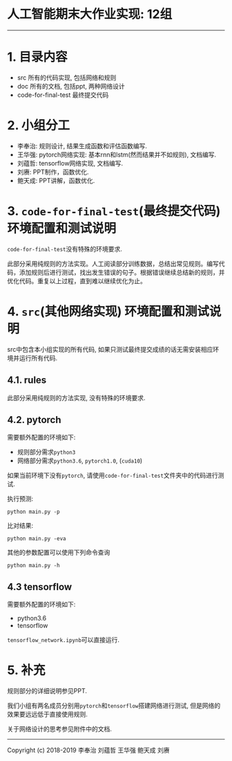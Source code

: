 人工智能期末大作业实现: 12组
=====================

-----

# 1. 目录内容

* src 所有的代码实现, 包括网络和规则
* doc 所有的文档, 包括ppt, 两种网络设计
* code-for-final-test 最终提交代码

# 2. 小组分工

- 李奉治: 规则设计, 结果生成函数和评估函数编写.
- 王华强: pytorch网络实现: 基本rnn和lstm(然而结果并不如规则), 文档编写.
- 刘蕴哲: tensorflow网络实现, 文档编写. 
- 刘赓: PPT制作，函数优化.
- 鲍天成: PPT讲解，函数优化.

# 3. `code-for-final-test`(最终提交代码) 环境配置和测试说明

`code-for-final-test`没有特殊的环境要求.

此部分采用纯规则的方法实现。人工阅读部分训练数据，总结出常见规则。编写代码，添加规则后进行测试，找出发生错误的句子。根据错误继续总结新的规则，并优化代码。重复以上过程，直到难以继续优化为止。

# 4. `src`(其他网络实现) 环境配置和测试说明

src中包含本小组实现的所有代码, 如果只测试最终提交成绩的话无需安装相应环境并运行所有代码.

## 4.1. rules

此部分采用纯规则的方法实现, 没有特殊的环境要求.

## 4.2. pytorch

需要额外配置的环境如下:

* 规则部分需求`python3`
* 网络部分需求`python3.6`, `pytorch1.0`, (`cuda10`)

如果当前环境下没有`pytorch`, 请使用`code-for-final-test`文件夹中的代码进行测试.

执行预测:
```
python main.py -p
```

比对结果:
```
python main.py -eva
```

其他的参数配置可以使用下列命令查询
```
python main.py -h
```

## 4.3 tensorflow

需要额外配置的环境如下:

* python3.6
* tensorflow

`tensorflow_network.ipynb`可以直接运行.

# 5. 补充

规则部分的详细说明参见PPT.

我们小组有两名成员分别用`pytorch`和`tensorflow`搭建网络进行测试, 但是网络的效果要远远低于直接使用规则.

关于网络设计的思考参见附件中的文档.


----

Copyright (c) 2018-2019 李奉治 刘蕴哲 王华强 鲍天成 刘赓
